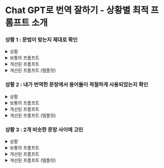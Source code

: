 # Chat GPT로 번역 잘하기 - 상황별 최적 프롬프트 소개

###  상황 1 : 문법이 맞는지 제대로 확인

<details>
<summary>상황</summary>

    내가 번역한 문장이 문법적으로 정확한지 확인하고, 만약 틀렸으면 고치고 싶은 상황
- 원문 : 그녀는 오랜 시간 음악을 공부했습니다.
- 내가 번역한 문장 : She long time studied music.  
</details>
<details>
<summary>보통의 프롬프트</summary>

- 이 문장 문법 어때?
- 'She long time studied music.'
</details>
<details>
<summary>개선된 프롬프트</summary>

- 나는 번역이 문법적으로 정확할 뿐만 아니라, 영어권 청자들에게도 자연스럽게 잘 와닿게 하고 싶음
- 번역문의 문법을 검사하고 문법이 틀렸다면 왜 틀렸는지, 다음엔 안틀릴 수 있도록 이유를 설명해줘. 최대한 쉽게 설명해줘
- 그리고 더 자연스럽거나 매력적으로 들릴 수 있는 다른 표현을 3개 제안해줘
- 원문은아래와 같아
- 'She long time studied music.'
  특히 원문의 느낌을 유지하면서 영어로 자연스럽게 들릴 수 있도록 하는 것이 중요해 . 원문은 '그녀는 오랜 시간 음악을 공부했습니다.'"여기서 정말 오랜시간 고생하면서 공부한 느낌도 강조하고 싶어 
</details>
<details>
<summary>개선된 프롬프트 (템플릿)</summary>

- 나는 번역이 문법적으로 정확할 뿐만 아니라, 영어권 청자들에게도 자연스럽게 잘 와닿게 하고 싶음.
- 번역문의 문법을 검사하고 문법이 틀렸다면 왜 틀렸는지, 다음엔 안틀릴 수 있도록 이유를 설명해줘. 최대한 쉽게 설명해줘
- 그리고 더 자연스럽거나 매력적으로 들릴 수 있는 다른 표현을 3개 제안해줘
- 번역문은아래와 같아
    - **[번역문장 삽입]**
- 특히 원문의 느낌을 유지하면서 영어로 자연스럽게 들릴 수 있도록 하는 것이 중요해 . 원문은 **[원문 삽입]**
- **[원문에서 살리고 싶은 느낌]** 도 강조하고 싶어
</details>

### 상황 2 : 내가 번역한 문장에서 용어들이 적절하게 사용되었는지 확인
<details>
<summary>상황</summary>

    문법뿐만 아니라 전반적으로 내가 번역한 문장이 괜찮은지, 용어들이 잘 번역된건지 확인

- 원문 : 행정안전부은 2024년 사용자 중심의 공공 웹·앱 사용자 인터페이스(UI)와 사용자 경험(UX) 혁신을 위해 12억원 규모의 예산을 투입하여 본격 개선한다.
- 번역한 문장 : The Ministry of Public Administration and Security will invest 1.2 billion won in budget to innovate user-based public web and app user interface (UI) and user experience (UX) in 2024 to improve it.

</details>
<details>
<summary>보통의 프롬프트</summary>

- 원문 : 행정안전부은 2024년 사용자 중심의 공공 웹·앱 사용자 인터페이스(UI)와 사용자 경험(UX) 혁신을 위해 12억원 규모의 예산을 투입하여 본격 개선한다.
- 번역 : The Ministry of Public Administration and Security will invest 1.2 billion won in budget to innovate user-based public web and app user interface (UI) and user experience (UX) in 2024 to improve it
- 내 번역 어때
</details>
<details>
<summary>개선된 프롬프트</summary>

원문 : 행정안전부은 2024년 사용자 중심의 공공 웹·앱 사용자 인터페이스(UI)와 사용자 경험(UX) 혁신을 위해 12억원 규모의 예산을 투입하여 본격 개선한다.

번역 : The Ministry of Public Administration and Security will invest 1.2 billion won in budget to innovate user-centered public web and app user interface (UI) and user experience (UX) in 2024 to improve it in earnest.

- 내가 번역한 영어 문장 어때? 이상하면 이유를 알려줘
- 특히 사용자 경험 혁신, 사용자 중심, 공공 웹앱 같은 전문 용어들의 번역이 제대로 된게 맞는지 꼭 확인해주고 이유를 알려줘
- 번역을 개선할 수 있으면, 영어적으로 자연스럽게 표현해줘
- 이 글은 정부의 보도자료이기 떄문에 문장이 간결하고 정확하고 분명해야 해
- 개선된 번역문은 3가지 옵션을 주고, 왜 그렇게 번역했는지 이유도 설명해줘
- 그리고 그 중에서 가장 좋은 옵션을 선정해줘
</details>
<details>
<summary>개선된 프롬프트 (템플릿)</summary>

원문 : **[원문 삽입]**

번역한 문장 : **[번역문 삽입]**
- 번역 잘 된거 맞아? 체크해줘
- 특히 [**원문 전문용어 예시 나열]** 같은 전문 용어들의 번역이 제대로 된게 맞는지 꼭 확인해주고 이유를 알려줘
- 번역을 개선할 수 있으면, 영어적으로 자연스럽게 표현해줘
- 이 글은 **[원문 성격]** 이기 때문에 문장이 간결하고 정확하고 분명해야 해
- 개선된 번역문은 3가지 옵션을 주고, 왜 그렇게 번역했는지 이유도 설명해줘
- 그리고 그 중에서 가장 좋은 옵션을 선정해줘
</details>

### 상황 3 :  2개 비슷한 문장 사이에 고민

<details>
<summary>상황</summary>

    2개의 비슷한 번역문장이 있는데 어떤게 더 좋은지 고민을 하는 경우

- 원문 : 해당 장치는 인터넷에 쉽게 접근할 수 있도록 한다.
- 번역 1 : The device enables easy access to the internet.
- 번역 2 : The device facilitates easy access to the internet.  
</details>
<details>
<summary>보통의 프롬프트</summary>

- "이 두 문장 중 어떤게 낫니? '
- A: The device enables easy access to the internet. 
- B: The device facilitates easy access to the internet.'"
</details>
<details>
<summary>개선된 프롬프트</summary>
번역 1) The device enables easy access to the internet

번역 2) The device facilitates easy access to the internet.

- 두 번역 문장 중 어떤게 낫니?
- 원문 : 해당 장치는 인터넷에 쉽게 접근할 수 있도록 한다.
- 원문은 기술적 제품을 설명하는 글이다
- 특히 enable와 facilitate의 미묘한 차이를 구체적으로 설명해주고, 어떤 상황에서는 어떤 단어를 쓰는게 더 맞는지 추천해줘
- 두 번역문장 말고도 대안이 있으면 알려주고 이유를 설명해줘
</details>
<details>
<summary>개선된 프롬프트 (템플릿)</summary>

번역 1 : **[번역문 1 삽입]**

번역 2 : **[번역문 2 삽입]**

두 번역 문장 중 어떤게 낫니?
- 원문 : **[원문 삽입]**
- 원문은 **[원문 성격]** 글이다
- 특히 **[단어 차이]** 미묘한 차이를 구체적으로 설명해주고, 어떤 상황에서는 어떤 단어를 쓰는게 더 맞는지 추천해줘
- 두 번역문장 말고도 대안이 있으면 알려주고 이유를 설명해줘
</details>
